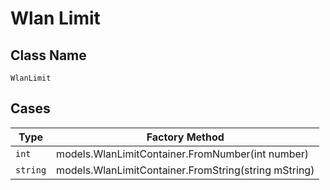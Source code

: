 
# Wlan Limit

## Class Name

`WlanLimit`

## Cases

| Type | Factory Method |
|  --- | --- |
| `int` | models.WlanLimitContainer.FromNumber(int number) |
| `string` | models.WlanLimitContainer.FromString(string mString) |

